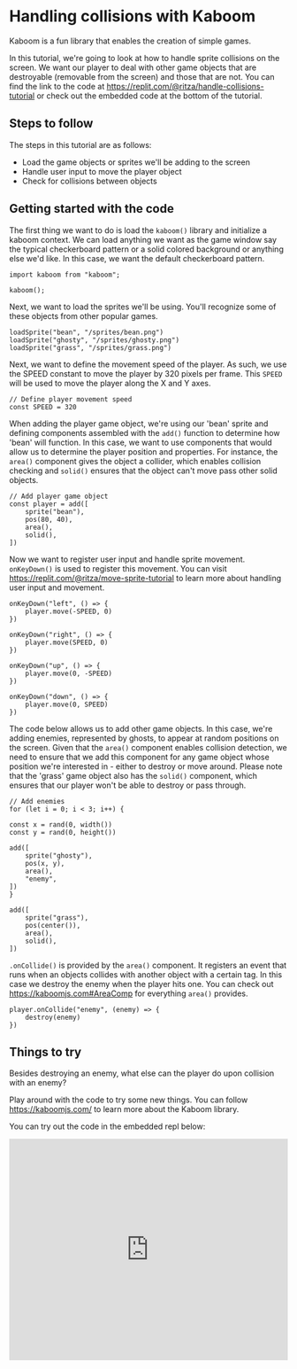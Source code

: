 # Handling collisions with Kaboom 

Kaboom is a fun library that enables the creation of simple games.

In this tutorial, we're going to look at how to handle sprite collisions on the screen. We want our player to deal with other game objects that are destroyable (removable from the screen) and those that are not. You can find the link to the code at https://replit.com/@ritza/handle-collisions-tutorial or check out the embedded code at the bottom of the tutorial.

## Steps to follow

The steps in this tutorial are as follows:

- Load the game objects or sprites we'll be adding to the screen
- Handle user input to move the player object
- Check for collisions between objects

## Getting started with the code

The first thing we want to do is load the `kaboom()` library and initialize a kaboom context. We can load anything we want as the game window say the typical checkerboard pattern or a solid colored background or anything else we'd like. In this case, we want the default checkerboard pattern.

```
import kaboom from "kaboom";

kaboom();
```

Next, we want to load the sprites we'll be using. You'll recognize some of these objects from other popular games.

```
loadSprite("bean", "/sprites/bean.png")
loadSprite("ghosty", "/sprites/ghosty.png")
loadSprite("grass", "/sprites/grass.png")
```

Next, we want to define the movement speed of the player. As such, we use the SPEED constant to move the player by 320 pixels per frame. This `SPEED` will be used to move the player along the X and Y axes. 

```
// Define player movement speed
const SPEED = 320
```

When adding the player game object, we're using our 'bean' sprite and defining components assembled with the `add()` function to determine how 'bean' will function. In this case, we want to use components that would allow us to determine the player position and properties. For instance, the `area()` component gives the object a collider, which enables collision checking and `solid()` ensures that the object can't move pass other solid objects.

```
// Add player game object
const player = add([
	sprite("bean"),
	pos(80, 40),
	area(),
	solid(),
])
```

Now we want to register user input and handle sprite movement. `onKeyDown()` is used to register this movement. You can visit https://replit.com/@ritza/move-sprite-tutorial to learn more about handling user input and movement.

```
onKeyDown("left", () => {
	player.move(-SPEED, 0)
})

onKeyDown("right", () => {
	player.move(SPEED, 0)
})

onKeyDown("up", () => {
	player.move(0, -SPEED)
})

onKeyDown("down", () => {
	player.move(0, SPEED)
})
```

The code below allows us to add other game objects. In this case, we're adding enemies, represented by ghosts, to appear at random positions on the screen. Given that the `area()` component enables collision detection, we need to ensure that we add this component for any game object whose position we're interested in - either to destroy or move around. Please note that the 'grass' game object also has the `solid()` component, which ensures that our player won't be able to destroy or pass through.

```
// Add enemies
for (let i = 0; i < 3; i++) {

const x = rand(0, width())
const y = rand(0, height())

add([
	sprite("ghosty"),
	pos(x, y),
	area(),
	"enemy",
])
}

add([
	sprite("grass"),
	pos(center()),
	area(),
	solid(),
])
```

`.onCollide()` is provided by the `area()` component. It registers an event that runs when an objects collides with another object with a certain tag. In this case we destroy the enemy when the player hits one. You can check out https://kaboomjs.com#AreaComp for everything `area()` provides.

```
player.onCollide("enemy", (enemy) => {
	destroy(enemy)
})
```

## Things to try

Besides destroying an enemy, what else can the player do upon collision with an enemy? 

Play around with the code to try some new things. You can follow https://kaboomjs.com/ to learn more about the Kaboom library. 

You can try out the code in the embedded repl below:

<iframe height="400px" width="100%" src="https://replit.com/@ritza/handle-collisions-tutorial?embed=true" scrolling="no" frameborder="no" allowtransparency="true" allowfullscreen="true" sandbox="allow-forms allow-pointer-lock allow-popups allow-same-origin allow-scripts allow-modals"></iframe>
